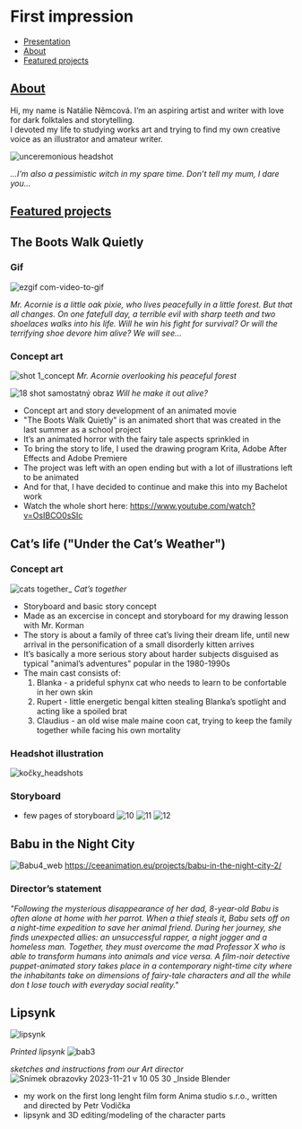 # First impression

- [Presentation](Presentation.md)
- [About](About.md)
- [Featured projects](FeaturedProjects.md)

## [About](About.md)

Hi, my name is Natálie Němcová. 
I’m an aspiring artist and writer with love for dark folktales and storytelling.  
I devoted my life to studying works art and trying to find my own creative voice as an illustrator and amateur writer.

![unceremonious headshot](https://github.com/NatNight99/02-first_impression/assets/129601977/1501c6c7-d977-4770-a66a-f009901af6c1)


_...I’m also a pessimistic witch in my spare time. Don’t tell my mum, I dare you..._ 

## [Featured projects](FeaturedProjects.md)

## The Boots Walk Quietly

### Gif 
![ezgif com-video-to-gif](https://github.com/NatNight99/02-first_impression/assets/129601977/dd2e8464-3855-4fbc-87f5-d8f196553c54) 

_Mr. Acornie is a little oak pixie, who lives peacefully in a little forest. But that all changes. On one fatefull day, a terrible evil with sharp teeth and two shoelaces walks into his life. Will he win his fight for survival? Or will the terrifying shoe devore him alive? We will see…_

### Concept art

![shot 1_concept](https://github.com/NatNight99/02-first_impression/assets/129601977/ef5035d0-b4fe-4910-96e4-8385ee682e1b) 
_Mr. Acornie overlooking his peaceful forest_

![18 shot samostatný obraz](https://github.com/NatNight99/02-first_impression/assets/129601977/fa6088f1-9c71-4ea3-82c0-63e4530173fd)
_Will he make it out alive?_

- Concept art and story development of an animated movie
- "The Boots Walk Quietly" is an animated short that was created in the last summer as a school project
- It’s an animated horror with the fairy tale aspects sprinkled in
- To bring the story to life, I used the drawing program Krita, Adobe After Effects and Adobe Premiere 
- The project was left with an open ending but with a lot of illustrations left to be animated
- And for that, I have decided to continue and make this into my Bachelot work
- Watch the whole short here: https://www.youtube.com/watch?v=OsIBCO0sSIc


## Cat’s life ("Under the Cat’s Weather")

### Concept art
![cats together_](https://github.com/NatNight99/02-first_impression/assets/129601977/47fa7b3d-30c6-4a9e-bf89-ef60d146cf14) 
_Cat’s together_

- Storyboard and basic story concept
- Made as an excercise in concept and storyboard for my drawing lesson with Mr. Korman 
- The story is about a family of three cat’s living their dream life, until new arrival in the personification of a small disorderly kitten arrives
- It’s basically a more serious story about harder subjects disguised as typical "animal’s adventures" popular in the 1980-1990s
- The main cast consists of:
  1. Blanka - a prideful sphynx cat who needs to learn to be confortable in her own skin
  2. Rupert - little energetic bengal kitten stealing Blanka’s spotlight and acting like a spoiled brat
  3. Claudius - an old wise male maine coon cat, trying to keep the family together while facing his own mortality
 
### Headshot illustration
![kočky_headshots](https://github.com/NatNight99/02-first_impression/assets/129601977/56302a25-05de-4409-a946-1d914d1b54fe) 

### Storyboard 
- few pages of storyboard 
![10](https://github.com/NatNight99/02-first_impression/assets/129601977/b0d17207-4bb7-4ab4-97a2-5672d0cdc6cd)
![11](https://github.com/NatNight99/02-first_impression/assets/129601977/a2d2c0b8-915e-4e97-822c-2533eea8cc28)
![12](https://github.com/NatNight99/02-first_impression/assets/129601977/c1ef20a1-43f8-4323-ab38-7d2d95eb2833)
 
     
## Babu in the Night City 

![Babu4_web](https://github.com/NatNight99/02-first_impression/assets/129601977/bc2eb208-707b-49df-8bd5-17ed8e0d15e2) 
https://ceeanimation.eu/projects/babu-in-the-night-city-2/ 

### Director’s statement
_"Following the mysterious disappearance of her dad, 8-year-old Babu is often alone at home with her parrot. When a thief steals it, Babu sets off on a night-time expedition to save her animal friend. During her journey, she finds unexpected allies: an unsuccessful rapper, a night jogger and a homeless man. Together, they must overcome the mad Professor X who is able to transform humans into animals and vice versa. A film-noir detective puppet-animated story takes place in a contemporary night-time city where the inhabitants take on dimensions of fairy-tale characters and all the while don ́t lose touch with everyday social reality."_ 

## Lipsynk

![lipsynk](https://github.com/NatNight99/02-first_impression/assets/129601977/cdc307df-1e9f-4d85-8aa0-f978ce00a73f) 

_Printed lipsynk_
![bab3](https://github.com/NatNight99/02-first_impression/assets/129601977/992fbbd9-b85c-4a95-b37e-890f25883b06)

_sketches and instructions from our Art director_ 
![Snímek obrazovky 2023-11-21 v 10 05 30](https://github.com/NatNight99/02-first_impression/assets/129601977/783b3925-bc63-4216-819f-65afe683e554)
_Inside Blender




- my work on the first long lenght film form Anima studio s.r.o., written and directed by Petr Vodička
- lipsynk and 3D editing/modeling of the character parts 
